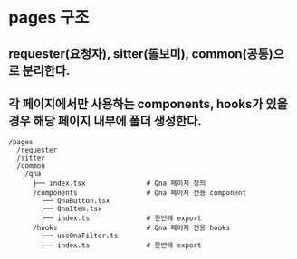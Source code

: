 # pages 구조

## requester(요청자), sitter(돌보미), common(공통)으로 분리한다.

## 각 페이지에서만 사용하는 components, hooks가 있을 경우 해당 페이지 내부에 폴더 생성한다.

```
/pages
  /requester
  /sitter
  /common
    /qna
      ├── index.tsx               # Qna 페이지 정의
      /components                 # Qna 페이지 전용 component
        ├── QnaButton.tsx
        ├── QnaItem.tsx
        ├── index.ts              # 한번에 export
      /hooks                      # Qna 페이지 전용 hooks
        ├── useQnaFilter.ts
        ├── index.ts              # 한번에 export
```
